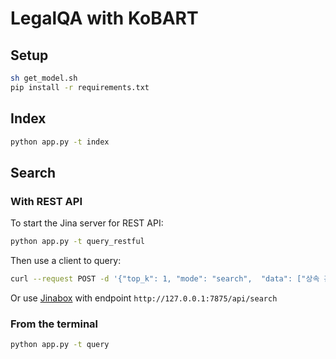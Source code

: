 # LegalQA with KoBART


## Setup

```sh
sh get_model.sh
pip install -r requirements.txt
```

## Index

```sh
python app.py -t index
```

## Search

### With REST API

To start the Jina server for REST API:

```sh
python app.py -t query_restful
```

Then use a client to query:

```sh
curl --request POST -d '{"top_k": 1, "mode": "search",  "data": ["상속 관련 문의"]}' -H 'Content-Type: application/json' 'http://0.0.0.0:7875/api/search'
````

Or use [Jinabox](https://jina.ai/jinabox.js/) with endpoint `http://127.0.0.1:7875/api/search`

### From the terminal

```sh
python app.py -t query
```
